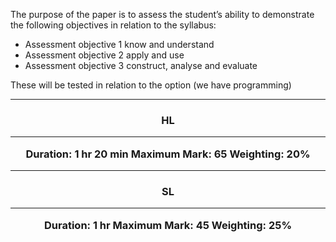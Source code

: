 The purpose of the paper is to assess the student’s ability to demonstrate the following objectives in relation to the syllabus:

- Assessment objective 1
	know and understand
- Assessment objective 2
	apply and use
- Assessment objective 3
	construct, analyse and evaluate

These will be tested in relation to the option (we have programming)

<hr>
<h3 style="text-align: center;"> HL  </hl>
<hr>

**Duration**: 1 hr 20 min
**Maximum Mark**: 65
**Weighting**: 20%

<hr>
<h3 style="text-align: center;"> SL  </hl>
<hr>

**Duration**: 1 hr
**Maximum Mark**: 45 
**Weighting**: 25%